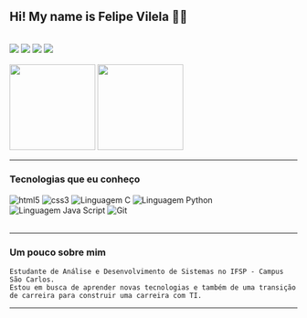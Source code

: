 
## Hi! My name is Felipe Vilela 👋🏼

<br>
<div>
    <a href="https://www.linkedin.com/in/felipe-vilela-9832171b1/"> <img src="https://img.shields.io/badge/LinkedIn-0077B5?style=for-the-badge&logo=linkedin&logoColor=white" target="_blank"></a>
    <a href="https://www.instagram.com/felipe.vilela01/"> <img src="https://img.shields.io/badge/Instagram-E4405F?style=for-the-badge&logo=instagram&logoColor=white" target="_blank"></a>
    <a href="https://github.com/Felipe-Vilela"> <img src="https://img.shields.io/badge/GitHub-100000?style=for-the-badge&logo=github&logoColor=white" target="_blank"></a>
    <a href="mailto:felipevilela001@gmail.com"> <img src="https://img.shields.io/badge/-gmail-%23333?style=for-the-badge&logo=gmail&logoColor=white" target="_blank"></a>
</div><br>

<div style="display: inline_block">
    <img height="150em" src="https://github-readme-stats.vercel.app/api?username=Felipe-Vilela&show_icons=true&theme=gruvbox"/>
    <img height="150em" src="https://github-readme-stats.vercel.app/api/top-langs/?username=Felipe-Vilela&theme=gruvbox&hide_border=false&&layout=compact"/>
</div>
<hr>


### Tecnologias que eu conheço

<div style="display: inline_block">
    <img align="center" alt="html5" src="https://img.shields.io/badge/HTML5-E34F26?style=for-the-badge&logo=html5&logoColor=white" />
    <img align="center" alt="css3" src="https://img.shields.io/badge/CSS3-1572B6?style=for-the-badge&logo=css3&logoColor=white" />
    <img align="center" alt="Linguagem C" src="https://img.shields.io/badge/C-00599C?style=for-the-badge&logo=c&logoColor=white" />
    <img align="center" alt="Linguagem Python" src="https://img.shields.io/badge/Python-14354C?style=for-the-badge&logo=python&logoColor=white" />
    <img align="center" alt="Linguagem Java Script" src="https://img.shields.io/badge/JavaScript-323330?style=for-the-badge&logo=javascript&logoColor=F7DF1E" />
    <img align="center" alt="Git" src="https://img.shields.io/badge/GIT-E44C30?style=for-the-badge&logo=git&logoColor=white" />
</div><br><hr>

### Um pouco sobre mim
    Estudante de Análise e Desenvolvimento de Sistemas no IFSP - Campus São Carlos.
    Estou em busca de aprender novas tecnologias e também de uma transição de carreira para construir uma carreira com TI.
<hr>
